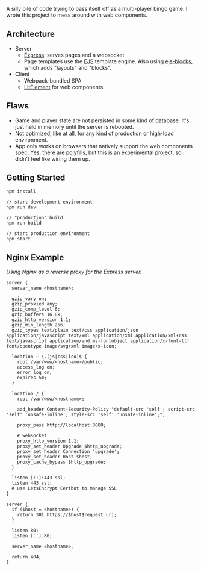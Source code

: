 A silly pile of code trying to pass itself off as a multi-player bingo game. I wrote this project to mess around with web components.

## Architecture

* Server
  * [Express](https://expressjs.com/): serves pages and a websocket
  * Page templates use the [EJS](https://ejs.co/) template engine. Also using [ejs-blocks](https://github.com/sycue/ejs-blocks), which adds "layouts" and "blocks".
* Client
  * Webpack-bundled SPA
  * [LitElement](https://lit-element.polymer-project.org/) for web components

## Flaws

* Game and player state are not persisted in some kind of database. It's just held in memory until the server is rebooted.
* Not optimized, like at all, for any kind of production or high-load environment.
* App only works on browsers that natively support the web components spec. Yes, there are polyfills, but this is an experimental project, so didn't feel like wiring them up.

## Getting Started

```
npm install

// start development environment
npm run dev

// "production" build
npm run build

// start production environment
npm start
```

## Nginx Example

_Using Nginx as a reverse proxy for the Express server._

```nginx
server {
  server_name <hostname>;

  gzip_vary on;
  gzip_proxied any;
  gzip_comp_level 6;
  gzip_buffers 16 8k;
  gzip_http_version 1.1;
  gzip_min_length 256;
  gzip_types text/plain text/css application/json application/javascript text/xml application/xml application/xml+rss text/javascript application/vnd.ms-fontobject application/x-font-ttf font/opentype image/svg+xml image/x-icon;

  location ~ \.(js|css|ico)$ {
    root /var/www/<hostname>/public;
    access_log on;
    error_log on;
    expires 5m;
  }

  location / {
    root /var/www/<hostname>;

    add_header Content-Security-Policy "default-src 'self'; script-src 'self' 'unsafe-inline'; style-src 'self' 'unsafe-inline';";

    proxy_pass http://localhost:8080;

    # websocket
    proxy_http_version 1.1;
    proxy_set_header Upgrade $http_upgrade;
    proxy_set_header Connection 'upgrade';
    proxy_set_header Host $host;
    proxy_cache_bypass $http_upgrade;
  }

  listen [::]:443 ssl;
  listen 443 ssl;
  # use LetsEncrypt Certbot to manage SSL
}

server {
  if ($host = <hostname>) {
    return 301 https://$host$request_uri;
  }

  listen 80;
  listen [::]:80;

  server_name <hostname>;

  return 404;
}
```

